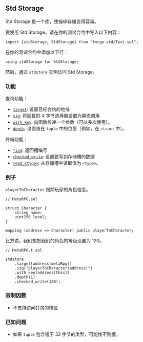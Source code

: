 ## Std Storage

Std Storage 是一个库，使操纵存储变得容易。

要使用 Std Storage，请在你的测试合约中导入以下内容：

```solidity
import {stdStorage, StdStorage} from "forge-std/Test.sol";              
```

在你的测试合约中添加以下行：

```solidity
using stdStorage for StdStorage;
```

然后，通过 `stdstore` 实例访问 Std Storage。

### 功能

查询功能：

- [`target`](./target.md): 设置目标合约的地址
- [`sig`](./sig.md): 将函数的 4 字节选择器设置为静态调用
- [`with_key`](./with_key.md): 向函数传递一个参数（可以多次使用）。
- [`depth`](./depth.md): 设置值在 `tuple` 中的位置（例如，在 `struct` 中）。

终端功能：

- [`find`](./find.md): 返回槽编号
- [`checked_write`](./checked_write.md): 设置要写到存储槽的数据
- [`read_<type>`](./read.md): 从存储槽中读取值为 `<type>`。

### 例子

`playerToCharacter` 跟踪玩家的角色信息。

```solidity
// MetaRPG.sol

struct Character {
    string name;
    uint256 level;
}

mapping (address => Character) public playerToCharacter;
```

比方说，我们想把我们的角色的等级设置为 120。

```solidity
// MetaRPG.t.sol

stdstore
    .target(address(metaRpg))
    .sig("playerToCharacter(address)")
    .with_key(address(this))
    .depth(1)
    .checked_write(120);
```

### 限制因数

- 不支持访问打包的槽位

### 已知问题

- 如果 `tuple` 包含短于 32 字节的类型，可能找不到槽。